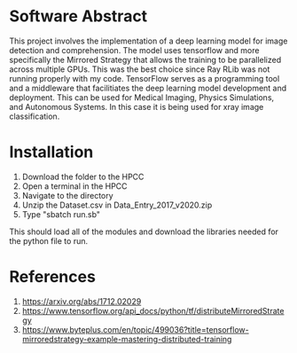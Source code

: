 # Software Abstract

This project involves the implementation of a deep learning model for image detection and comprehension. The model uses tensorflow and more specifically the Mirrored Strategy that allows the training to be parallelized across multiple GPUs. This was the best choice since Ray RLib was not running properly with my code. TensorFlow serves as a programming tool and a middleware that facilitiates the deep learning model development and deployment. This can be used for Medical Imaging, Physics Simulations, and Autonomous Systems. In this case it is being used for xray image classification.

# Installation

1. Download the folder to the HPCC
2. Open a terminal in the HPCC
3. Navigate to the directory
4. Unzip the Dataset.csv in Data_Entry_2017_v2020.zip
5. Type "sbatch run.sb"

This should load all of the modules and download the libraries needed for the python file to run.

# References
1. https://arxiv.org/abs/1712.02029
2. https://www.tensorflow.org/api_docs/python/tf/distributeMirroredStrategy
3. https://www.byteplus.com/en/topic/499036?title=tensorflow-mirroredstrategy-example-mastering-distributed-training
